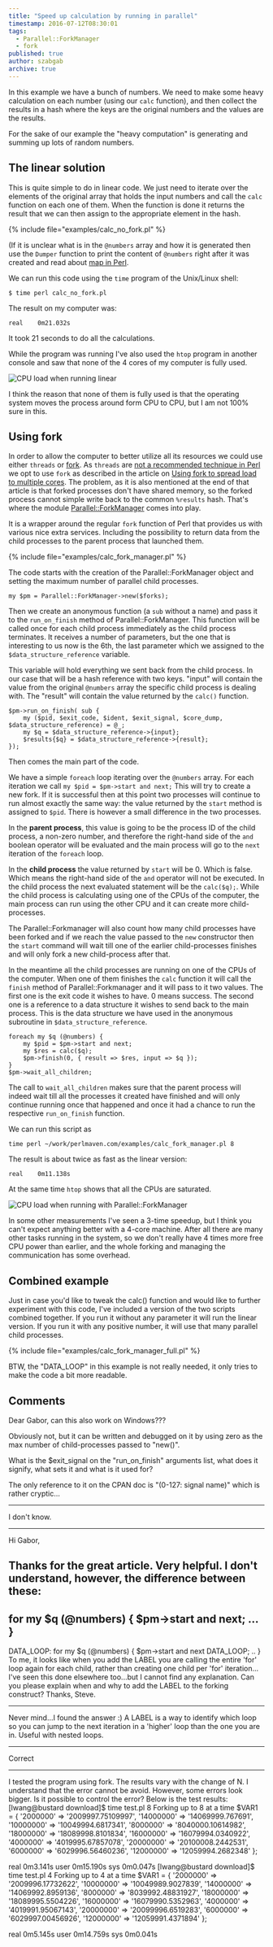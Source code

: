```yaml
---
title: "Speed up calculation by running in parallel"
timestamp: 2016-07-12T08:30:01
tags:
  - Parallel::ForkManager
  - fork
published: true
author: szabgab
archive: true
---
```



In this example we have a bunch of numbers. We need to make some heavy calculation on each number (using our `calc` function),
and then collect the results in a hash where the keys are the original numbers and the values are the results.


For the sake of our example the "heavy computation" is generating and summing up lots of random numbers.

## The linear solution

This is quite simple to do in linear code. We just need to iterate over the elements of the original array that holds the
input numbers and call the `calc` function on each one of them. When the function is done it returns the result that we
can then assign to the appropriate element in the hash.

{% include file="examples/calc_no_fork.pl" %}

(If it is unclear what is in the `@numbers` array and how it is generated then use the `Dumper` function
to print the content of `@numbers` right after it was created and read about
[map in Perl](/transforming-a-perl-array-using-map).

We can run this code using the `time` program of the Unix/Linux shell:

```
$ time perl calc_no_fork.pl
```

The result on my computer was:

```
real    0m21.032s
```

It took 21 seconds to do all the calculations.

While the program was running I've also used the `htop` program in another console and saw that none of the 4 cores of
my computer is fully used.

<img src="/img/calc_no_fork.png" title="CPU load when running linear">

I think the reason that none of them is fully used is that the operating system moves the process around form CPU to CPU, but I am not 100% sure in this.

## Using fork

In order to allow the computer to better utilize all its resources we could use either `threads` or [fork](/fork).
As `threads` are [not a recommended technique in Perl](https://metacpan.org/pod/threads#WARNING) we opt to use `fork` as described in the article on
[Using fork to spread load to multiple cores](https://perlmaven.com/fork). The problem, as it is also mentioned at the end of
that article is that forked processes don't have shared memory, so the forked process cannot simple write back to the common `%results`
hash. That's where the module [Parallel::ForkManager](https://metacpan.org/pod/Parallel::ForkManager) comes into play.

It is a wrapper around the regular `fork` function of Perl that provides us with various nice extra services. Including the
possibility to return data from the child processes to the parent process that launched them.

{% include file="examples/calc_fork_manager.pl" %}

The code starts with the creation of the Parallel::ForkManager object and setting the maximum number of parallel child processes.

```
my $pm = Parallel::ForkManager->new($forks);
```

Then we create an anonymous function (a `sub` without a name) and pass it to the `run_on_finish` method of Parallel::ForkManager.
This function will be called once for each child process immediately as the child process terminates. It receives a number of parameters, but the
one that is interesting to us now is the 6th, the last parameter which we assigned to the `$data_structure_reference` variable.

This variable will hold everything we sent back from the child process. In our case that will be a hash reference with two keys. "input" will
contain the value from the original `@numbers` array the specific child process is dealing with. The "result" will contain the value
returned by the `calc()` function.

```
$pm->run_on_finish( sub {
    my ($pid, $exit_code, $ident, $exit_signal, $core_dump, $data_structure_reference) = @_;
    my $q = $data_structure_reference->{input};
    $results{$q} = $data_structure_reference->{result};
});
```

Then comes the main part of the code.

We have a simple `foreach` loop iterating over the `@numbers` array.
For each iteration we call `my $pid = $pm->start and next;` This will try to create
a new fork. 
If it is successful then at this point two processes will continue to run almost exactly the same way:
the value returned by the `start` method is assigned to `$pid`.
There is however a small difference in the two processes.

In the **parent process**, this value is going to be the process ID of the child process, a non-zero number,
and therefore the right-hand side of the `and` boolean operator
will be evaluated and the main process will go to the `next` iteration of the `foreach` loop.

In the **child process** the value returned by `start` will be 0. Which is false. Which means the right-hand side
of the `and` operator will not be executed. In the child process the next evaluated statement will be the
`calc($q);`. While the child process is calculating using one of the CPUs of the computer,
the main process can run using the other CPU and it can create more child-processes.

The Parallel::Forkmanager will also count how many child processes have been forked and if we reach the value passed to the `new`
constructor then the `start` command will wait till one of the earlier child-processes finishes and will only fork a new
child-process after that.

In the meantime all the child processes are running on one of the CPUs of the computer. When one of them finishes the `calc` function
it will call the `finish` method of Parallel::Forkmanager and it will pass to it two values. The first one is the exit code it
wishes to have. 0 means success. The second one is a reference to a data structure it wishes to send back to the main process.
This is the data structure we have used in the anonymous subroutine in `$data_structure_reference`.

```
foreach my $q (@numbers) {
    my $pid = $pm->start and next;
    my $res = calc($q);
    $pm->finish(0, { result => $res, input => $q });
}
$pm->wait_all_children;
```

The call to `wait_all_children` makes sure that the parent process will indeed wait till all the processes it created have finished
and will only continue running once that happened and once it had a chance to run the respective `run_on_finish` function.


We can run this script as

```
time perl ~/work/perlmaven.com/examples/calc_fork_manager.pl 8
```

The result is about twice as fast as the linear version:

```
real    0m11.138s
```

At the same time `htop` shows that all the CPUs are saturated.

<img src="/img/calc_fork_manager.png" title="CPU load when running with Parallel::ForkManager">


In some other measurements I've seen a 3-time speedup, but I think you can't expect anything better with a 4-core machine.
After all there are many other tasks running in the system, so we don't really have 4 times more free CPU power than
earlier, and the whole forking and managing the communication has some overhead.


## Combined example

Just in case you'd like to tweak the calc() function and would like to further experiment with this code,
I've included a version of the two scripts combined together. If you run it without any parameter
it will run the linear version. If you run it with any positive number, it will use that many parallel child processes.

{% include file="examples/calc_fork_manager_full.pl" %}

BTW, the "DATA_LOOP" in this example is not really needed, it only tries to make the code a bit more readable.

## Comments

Dear Gabor, can this also work on Windows???

Obviously not, but it can be written and debugged on it by using zero as the max number of child-processes passed to "new()".

What is the $exit_signal on the "run_on_finish" arguments list, what does it signify, what sets it and what is it used for?

The only reference to it on the CPAN doc is "(0-127: signal name)" which is rather cryptic...

----

I don't know.

<hr>

Hi Gabor,

Thanks for the great article. Very helpful.
I don't understand, however, the difference between these:
---
for my $q (@numbers) {
$pm->start and next;
...
}
---

DATA_LOOP:
for my $q (@numbers) {
$pm->start and next DATA_LOOP;
..
}
To me, it looks like when you add the LABEL you are calling the entire 'for' loop again for each child, rather than creating one child per 'for' iteration...
I've seen this done elsewhere too...but I cannot find any explanation.
Can you please explain when and why to add the LABEL to the forking construct?
Thanks,
Steve.

---

Never mind...I found the answer :)
A LABEL is a way to identify which loop so you can jump to the next iteration in a 'higher' loop than the one you are in.
Useful with nested loops.

---
Correct

<hr>

I tested the program using fork. The results vary with the change of N. I understand that the error cannot be avoid. However, some errors look bigger. Is it possible to control the error? Below is the test results:
[lwang@bustard download]$ time test.pl 8
Forking up to 8 at a time
$VAR1 = {
'2000000' => '2009997.75109997',
'14000000' => '14069999.767691',
'10000000' => '10049994.6817341',
'8000000' => '8040000.10614982',
'18000000' => '18089998.8101834',
'16000000' => '16079994.0340922',
'4000000' => '4019995.67857078',
'20000000' => '20100008.2442531',
'6000000' => '6029996.56460236',
'12000000' => '12059994.2682348'
};

real 0m3.141s
user 0m15.190s
sys 0m0.047s
[lwang@bustard download]$ time test.pl 4
Forking up to 4 at a time
$VAR1 = {
'2000000' => '2009996.17732622',
'10000000' => '10049989.9027839',
'14000000' => '14069992.8959136',
'8000000' => '8039992.48831927',
'18000000' => '18089995.5504226',
'16000000' => '16079990.5352963',
'4000000' => '4019991.95067143',
'20000000' => '20099996.6519283',
'6000000' => '6029997.00456926',
'12000000' => '12059991.4371894'
};

real 0m5.145s
user 0m14.759s
sys 0m0.041s
